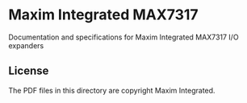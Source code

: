 # Maxim Integrated MAX7317

Documentation and specifications for Maxim Integrated MAX7317 I/O expanders

## License

The PDF files in this directory are copyright Maxim Integrated.
